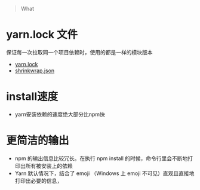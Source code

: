 > What

# yarn.lock 文件
保证每一次拉取同一个项目依赖时，使用的都是一样的模块版本
* [yarn.lock](https://yarnpkg.com/en/docs/configuration#toc-use-yarn-lock-to-pin-your-dependencies)
* [shrinkwrap.json](https://docs.npmjs.com/cli/shrinkwrap)

# install速度
* yarn安装依赖的速度绝大部分比npm快

# 更简洁的输出
* npm 的输出信息比较冗长。在执行 npm install <package> 的时候，命令行里会不断地打印出所有被安装上的依赖
* Yarn 默认情况下，结合了 emoji （Windows 上 emoji 不可见）直观且直接地打印出必要的信息，
